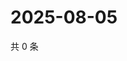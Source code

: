 # 2025-08-05

共 0 条

<!-- BEGIN ZHIHUQUESTIONS -->
<!-- 最后更新时间 Tue Aug 05 2025 04:14:18 GMT+0800 (China Standard Time) -->

<!-- END ZHIHUQUESTIONS -->
